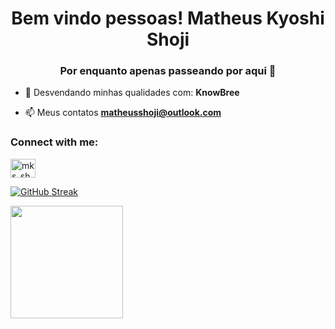 <h1 align="center">Bem vindo pessoas! Matheus Kyoshi Shoji</h1>
<h3 align="center">Por enquanto apenas passeando por aqui 👀​</h3>

- 🔭 Desvendando minhas qualidades com: **KnowBree**

- 📫 Meus contatos **matheusshoji@outlook.com**

<h3 align="left">Connect with me:</h3>
<p align="left">
<a href="https://twitter.com/mks_shoji" target="blank"><img align="center" src="https://raw.githubusercontent.com/rahuldkjain/github-profile-readme-generator/master/src/images/icons/Social/twitter.svg" alt="mks_shoji" height="30" width="40" /></a>
</p>

[![GitHub Streak](http://github-readme-streak-stats.herokuapp.com?user=MKShoji&theme=tokyonight&date_format=M%20j%5B%2C%20Y%5D)](https://git.io/streak-stats)

<img height="180em" src="https://github-readme-stats.vercel.app/api/top-langs/?username=MKShoji&title_color=ae61fb&text_color=ffffff&bg_color=20232a&layout=compact&langs_count=7"/>
